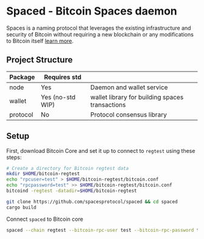 # Spaced - Bitcoin Spaces daemon

Spaces is a naming protocol that leverages the existing infrastructure and security of Bitcoin without requiring a new blockchain or any modifications to Bitcoin itself [learn more](https://spacesprotocol.org).

## Project Structure

| Package  | Requires std     |                                                |
|----------|------------------|------------------------------------------------|
| node     | Yes              | Daemon and wallet service                      |
| wallet   | Yes (no-std WIP) | wallet library for building spaces transactions|
| protocol | No               | Protocol consensus library                     |

## Setup

First, download Bitcoin Core and set it up to connect to `regtest`
using these steps:

```bash
# Create a directory for Bitcoin regtest data
mkdir $HOME/bitcoin-regtest
echo "rpcuser=test" > $HOME/bitcoin-regtest/bitcoin.conf
echo "rpcpassword=test" >> $HOME/bitcoin-regtest/bitcoin.conf
bitcoind -regtest -datadir=$HOME/bitcoin-regtest
```

```bash
git clone https://github.com/spacesprotocol/spaced && cd spaced
cargo build
```

Connect `spaced` to Bitcoin core

```bash
spaced --chain regtest --bitcoin-rpc-user test --bitcoin-rpc-password test
```
